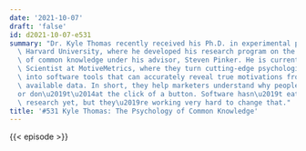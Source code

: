 ```yaml
---
date: '2021-10-07'
draft: 'false'
id: d2021-10-07-e531
summary: "Dr. Kyle Thomas recently received his Ph.D. in experimental psychology from\
  \ Harvard University, where he developed his research program on the psychology\
  \ of common knowledge under his advisor, Steven Pinker. He is currently the Chief\
  \ Scientist at MotiveMetrics, where they turn cutting-edge psychological science\
  \ into software tools that can accurately reveal true motivations from publicly\
  \ available data. In short, they help marketers understand why people buy\u2014\
  or don\u2019t\u2014at the click of a button. Software hasn\u2019t eaten marketing\
  \ research yet, but they\u2019re working very hard to change that."
title: '#531 Kyle Thomas: The Psychology of Common Knowledge'
---
```

{{< episode >}}
